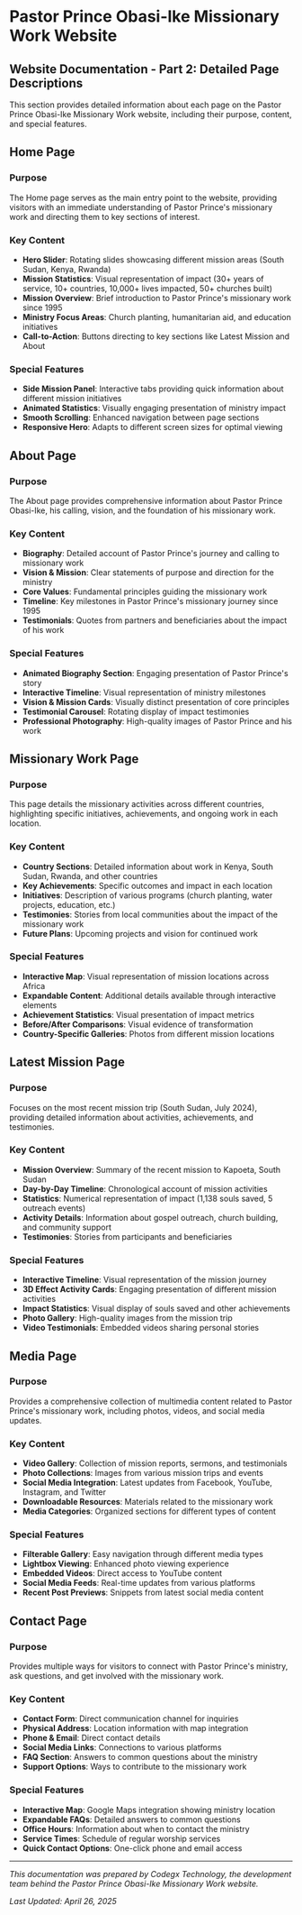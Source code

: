# Pastor Prince Obasi-Ike Missionary Work Website
## Website Documentation - Part 2: Detailed Page Descriptions

This section provides detailed information about each page on the Pastor Prince Obasi-Ike Missionary Work website, including their purpose, content, and special features.

## Home Page

### Purpose
The Home page serves as the main entry point to the website, providing visitors with an immediate understanding of Pastor Prince's missionary work and directing them to key sections of interest.

### Key Content
- **Hero Slider**: Rotating slides showcasing different mission areas (South Sudan, Kenya, Rwanda)
- **Mission Statistics**: Visual representation of impact (30+ years of service, 10+ countries, 10,000+ lives impacted, 50+ churches built)
- **Mission Overview**: Brief introduction to Pastor Prince's missionary work since 1995
- **Ministry Focus Areas**: Church planting, humanitarian aid, and education initiatives
- **Call-to-Action**: Buttons directing to key sections like Latest Mission and About

### Special Features
- **Side Mission Panel**: Interactive tabs providing quick information about different mission initiatives
- **Animated Statistics**: Visually engaging presentation of ministry impact
- **Smooth Scrolling**: Enhanced navigation between page sections
- **Responsive Hero**: Adapts to different screen sizes for optimal viewing

## About Page

### Purpose
The About page provides comprehensive information about Pastor Prince Obasi-Ike, his calling, vision, and the foundation of his missionary work.

### Key Content
- **Biography**: Detailed account of Pastor Prince's journey and calling to missionary work
- **Vision & Mission**: Clear statements of purpose and direction for the ministry
- **Core Values**: Fundamental principles guiding the missionary work
- **Timeline**: Key milestones in Pastor Prince's missionary journey since 1995
- **Testimonials**: Quotes from partners and beneficiaries about the impact of his work

### Special Features
- **Animated Biography Section**: Engaging presentation of Pastor Prince's story
- **Interactive Timeline**: Visual representation of ministry milestones
- **Vision & Mission Cards**: Visually distinct presentation of core principles
- **Testimonial Carousel**: Rotating display of impact testimonies
- **Professional Photography**: High-quality images of Pastor Prince and his work

## Missionary Work Page

### Purpose
This page details the missionary activities across different countries, highlighting specific initiatives, achievements, and ongoing work in each location.

### Key Content
- **Country Sections**: Detailed information about work in Kenya, South Sudan, Rwanda, and other countries
- **Key Achievements**: Specific outcomes and impact in each location
- **Initiatives**: Description of various programs (church planting, water projects, education, etc.)
- **Testimonies**: Stories from local communities about the impact of the missionary work
- **Future Plans**: Upcoming projects and vision for continued work

### Special Features
- **Interactive Map**: Visual representation of mission locations across Africa
- **Expandable Content**: Additional details available through interactive elements
- **Achievement Statistics**: Visual presentation of impact metrics
- **Before/After Comparisons**: Visual evidence of transformation
- **Country-Specific Galleries**: Photos from different mission locations

## Latest Mission Page

### Purpose
Focuses on the most recent mission trip (South Sudan, July 2024), providing detailed information about activities, achievements, and testimonies.

### Key Content
- **Mission Overview**: Summary of the recent mission to Kapoeta, South Sudan
- **Day-by-Day Timeline**: Chronological account of mission activities
- **Statistics**: Numerical representation of impact (1,138 souls saved, 5 outreach events)
- **Activity Details**: Information about gospel outreach, church building, and community support
- **Testimonies**: Stories from participants and beneficiaries

### Special Features
- **Interactive Timeline**: Visual representation of the mission journey
- **3D Effect Activity Cards**: Engaging presentation of different mission activities
- **Impact Statistics**: Visual display of souls saved and other achievements
- **Photo Gallery**: High-quality images from the mission trip
- **Video Testimonials**: Embedded videos sharing personal stories

## Media Page

### Purpose
Provides a comprehensive collection of multimedia content related to Pastor Prince's missionary work, including photos, videos, and social media updates.

### Key Content
- **Video Gallery**: Collection of mission reports, sermons, and testimonials
- **Photo Collections**: Images from various mission trips and events
- **Social Media Integration**: Latest updates from Facebook, YouTube, Instagram, and Twitter
- **Downloadable Resources**: Materials related to the missionary work
- **Media Categories**: Organized sections for different types of content

### Special Features
- **Filterable Gallery**: Easy navigation through different media types
- **Lightbox Viewing**: Enhanced photo viewing experience
- **Embedded Videos**: Direct access to YouTube content
- **Social Media Feeds**: Real-time updates from various platforms
- **Recent Post Previews**: Snippets from latest social media content

## Contact Page

### Purpose
Provides multiple ways for visitors to connect with Pastor Prince's ministry, ask questions, and get involved with the missionary work.

### Key Content
- **Contact Form**: Direct communication channel for inquiries
- **Physical Address**: Location information with map integration
- **Phone & Email**: Direct contact details
- **Social Media Links**: Connections to various platforms
- **FAQ Section**: Answers to common questions about the ministry
- **Support Options**: Ways to contribute to the missionary work

### Special Features
- **Interactive Map**: Google Maps integration showing ministry location
- **Expandable FAQs**: Detailed answers to common questions
- **Office Hours**: Information about when to contact the ministry
- **Service Times**: Schedule of regular worship services
- **Quick Contact Options**: One-click phone and email access

---

*This documentation was prepared by Codegx Technology, the development team behind the Pastor Prince Obasi-Ike Missionary Work website.*

*Last Updated: April 26, 2025*
